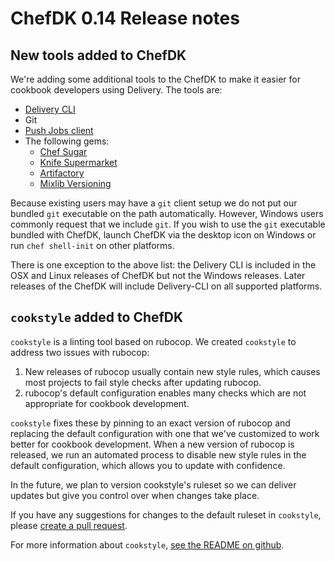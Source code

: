 # ChefDK 0.14 Release notes

## New tools added to ChefDK

We're adding some additional tools to the ChefDK to make it easier for cookbook developers using Delivery. The tools are:

* [Delivery CLI](https://github.com/chef/delivery-cli)
* Git
* [Push Jobs client](https://github.com/chef/opscode-pushy-client)
* The following gems:
  * [Chef Sugar](https://github.com/sethvargo/chef-sugar)
  * [Knife Supermarket](https://github.com/chef/knife-supermarket)
  * [Artifactory](https://github.com/chef/artifactory-client)
  * [Mixlib Versioning](https://github.com/chef/mixlib-versioning)

Because existing users may have a `git` client setup we do not put our
bundled `git` executable on the path automatically. However, Windows
users commonly request that we include `git`. If you wish to use the
`git` executable bundled with ChefDK, launch ChefDK via the desktop icon
on Windows or run `chef shell-init` on other platforms.

There is one exception to the above list: the Delivery CLI is included
in the OSX and Linux releases of ChefDK but not the Windows releases.
Later releases of the ChefDK will include Delivery-CLI on all supported
platforms.

## `cookstyle` added to ChefDK

`cookstyle` is a linting tool based on rubocop. We created `cookstyle`
to address two issues with rubocop:

1. New releases of rubocop usually contain new style rules, which causes
   most projects to fail style checks after updating rubocop.
2. rubocop's default configuration enables many checks which are not
   appropriate for cookbook development.

`cookstyle` fixes these by pinning to an exact version of rubocop and
replacing the default configuration with one that we've customized to
work better for cookbook development. When a new version of rubocop is
released, we run an automated process to disable new style rules in the
default configuration, which allows you to update with confidence.

In the future, we plan to version cookstyle's ruleset so we can deliver
updates but give you control over when changes take place.

If you have any suggestions for changes to the default ruleset in
`cookstyle`, please [create a pull request](https://github.com/chef/cookstyle).

For more information about `cookstyle`, [see the README on github](https://github.com/chef/cookstyle).
